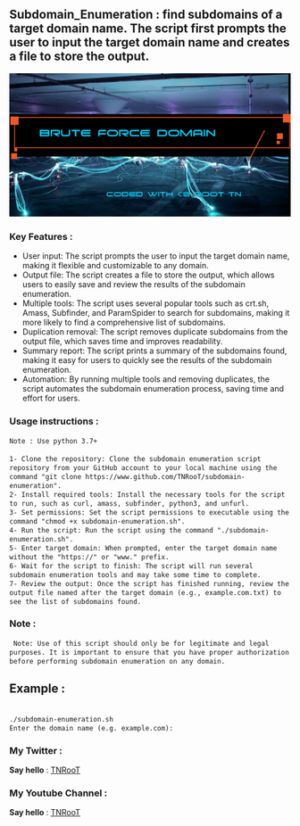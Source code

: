 ## Subdomain_Enumeration : find subdomains of a target domain name. The script first prompts the user to input the target domain name and creates a file to store the output.

![Subdomain_Enumeration_Passiv](https://raw.githubusercontent.com/TNRooT/bruteforcedomain/master/master/static/banner.png?token=GHSAT0AAAAAACAHTLNJVA7GZPBLEJGZPLCEZAXFIHA)

### Key Features :

   - User input: The script prompts the user to input the target domain name, making it flexible and customizable to any domain.
   - Output file: The script creates a file to store the output, which allows users to easily save and review the results of the subdomain enumeration.
   - Multiple tools: The script uses several popular tools such as crt.sh, Amass, Subfinder, and ParamSpider to search for subdomains, making it more likely to find a comprehensive list of subdomains.
   - Duplication removal: The script removes duplicate subdomains from the output file, which saves time and improves readability.
   - Summary report: The script prints a summary of the subdomains found, making it easy for users to quickly see the results of the subdomain enumeration.
   - Automation: By running multiple tools and removing duplicates, the script automates the subdomain enumeration process, saving time and effort for users.

  

### Usage instructions :

```
Note : Use python 3.7+

1- Clone the repository: Clone the subdomain enumeration script repository from your GitHub account to your local machine using the command "git clone https://www.github.com/TNRooT/subdomain-enumeration".
2- Install required tools: Install the necessary tools for the script to run, such as curl, amass, subfinder, python3, and unfurl.
3- Set permissions: Set the script permissions to executable using the command "chmod +x subdomain-enumeration.sh".
4- Run the script: Run the script using the command "./subdomain-enumeration.sh".
5- Enter target domain: When prompted, enter the target domain name without the "https://" or "www." prefix.
6- Wait for the script to finish: The script will run several subdomain enumeration tools and may take some time to complete.
7- Review the output: Once the script has finished running, review the output file named after the target domain (e.g., example.com.txt) to see the list of subdomains found.

```
### Note :
```
 Note: Use of this script should only be for legitimate and legal purposes. It is important to ensure that you have proper authorization before performing subdomain enumeration on any domain.

```
  


## Example :

```

./subdomain-enumeration.sh 
Enter the domain name (e.g. example.com): 

```
### My Twitter :


**Say hello** : [TNRooT](https://github.com/TNRooT)
                
            
### My Youtube Channel :


**Say hello** : [TNRooT](https://youtube.com/@The_Ethical_TN)

